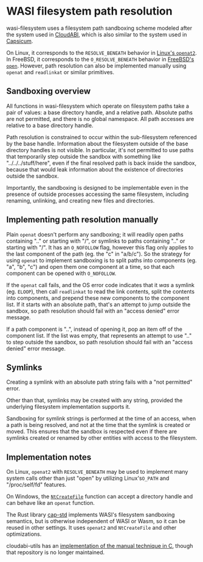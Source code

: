 # WASI filesystem path resolution

wasi-filesystem uses a filesystem path sandboxing scheme modeled after the
system used in [CloudABI], which is also similar to the system used in
[Capsicum].

On Linux, it corresponds to the `RESOLVE_BENEATH` behavior in
[Linux's `openat2`]. In FreeBSD, it corresponds to the `O_RESOLVE_BENEATH`
behavior in [FreeBSD's `open`]. However, path resolution can also be
implemented manually using `openat` and `readlinkat` or similar primitives.

## Sandboxing overview

All functions in wasi-filesystem which operate on filesystem paths take
a pair of values: a base directory handle, and a relative path. Absolute
paths are not permitted, and there is no global namespace. All path
accesses are relative to a base directory handle.

Path resolution is constrained to occur within the sub-filesystem referenced
by the base handle. Information about the filesystem outside of the base
directory handles is not visible. In particular, it's not permitted to use
paths that temporarily step outside the sandbox with something like
"../../../stuff/here", even if the final resolved path is back inside the
sandbox, because that would leak information about the existence of
directories outside the sandbox.

Importantly, the sandboxing is designed to be implementable even in the presence
of outside processes accessing the same filesystem, including renaming,
unlinking, and creating new files and directories.

## Implementing path resolution manually

Plain `openat` doesn't perform any sandboxing; it will readily open paths
containing ".." or starting with "/", or symlinks to paths containing ".."
or starting with "/". It has an `O_NOFOLLOW` flag, however this flag only
applies to the last component of the path (eg. the "c" in "a/b/c"). So
the strategy for using `openat` to implement sandboxing is to split paths
into components (eg. "a", "b", "c") and open them one component at a time,
so that each component can be opened with `O_NOFOLLOW`.

If the `openat` call fails, and the OS error code indicates that it *was*
a symlink (eg. `ELOOP`), then call `readlinkat` to read the link contents,
split the contents into components, and prepend these new components to the
component list. If it starts with an absolute path, that's an attempt to
jump outside the sandbox, so path resolution should fail with an
"access denied" error message.

If a path component is "..", instead of opening it, pop an item off of the
component list. If the list was empty, that represents an attempt to use
".." to step outside the sandbox, so path resolution should fail with an
"access denied" error message.

## Symlinks

Creating a symlink with an absolute path string fails with a "not permitted"
error.

Other than that, symlinks may be created with any string, provided the
underlying filesystem implementation supports it.

Sandboxing for symlink strings is performed at the time of an access, when a
path is being resolved, and not at the time that the symlink is created or
moved. This ensures that the sandbox is respected even if there are symlinks
created or renamed by other entities with access to the filesystem.

## Implementation notes

On Linux, `openat2` with `RESOLVE_BENEATH` may be used to implement many
system calls other than just "open" by utilizing Linux's`O_PATH` and
"/proc/self/fd" features.

On Windows, the [`NtCreateFile`] function can accept a directory handle and
can behave like an `openat` function.

The Rust library [cap-std] implements WASI's filesystem sandboxing semantics,
but is otherwise independent of WASI or Wasm, so it can be reused in other
settings. It uses `openat2` and `NtCreateFile` and other optimizations.

cloudabi-utils has an [implementation of the manual technique in C], though
that repository is no longer maintained.

[implementation of the manual technique in C]: https://github.com/NuxiNL/cloudabi-utils/blob/master/src/libemulator/posix.c#L1205
[cap-std]: https://github.com/bytecodealliance/cap-std
[Linux's `openat2`]: https://man7.org/linux/man-pages/man2/openat2.2.html
[CloudABI]: https://github.com/NuxiNL/cloudabi
[Capsicum]: https://wiki.freebsd.org/Capsicum
[FreeBSD's `open`]: https://man.freebsd.org/cgi/man.cgi?sektion=2&query=open
[`NtCreateFile`]: https://learn.microsoft.com/en-us/windows/win32/api/winternl/nf-winternl-ntcreatefile
